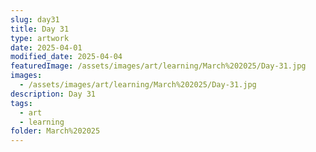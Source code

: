 ```yaml
---
slug: day31
title: Day 31
type: artwork
date: 2025-04-01
modified_date: 2025-04-04
featuredImage: /assets/images/art/learning/March%202025/Day-31.jpg
images:
  - /assets/images/art/learning/March%202025/Day-31.jpg
description: Day 31
tags:
  - art
  - learning
folder: March%202025
---
```

